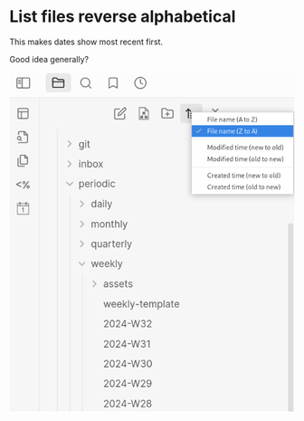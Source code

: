 # List files reverse alphabetical

This makes dates show most recent first.

Good idea generally?

![](assets/Pasted%20image%2020240809113321.png)